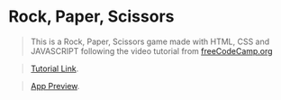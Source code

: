 # Rock, Paper, Scissors

> This is a Rock, Paper, Scissors game made with HTML, CSS and JAVASCRIPT following the video tutorial from <a href="https://freecodecamp.org" target="_blank">freeCodeCamp.org</a>

> [Tutorial Link](https://www.youtube.com/watch?v=jaVNP3nIAv0).

> [App Preview](https://willlymendoza.github.io/rock-paper-scissors/).
